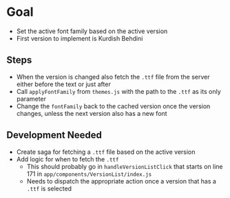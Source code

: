 # Goal

- Set the active font family based on the active version
- First version to implement is Kurdish Behdini

## Steps

- When the version is changed also fetch the `.ttf` file from the server either before the text or just after
- Call `applyFontFamily` from `themes.js` with the path to the `.ttf` as its only parameter
- Change the `fontFamily` back to the cached version once the version changes, unless the next version also has a new font

## Development Needed

- Create saga for fetching a `.ttf` file based on the active version
- Add logic for when to fetch the `.ttf`
  - This should probably go in `handleVersionListClick` that starts on line 171 in `app/components/VersionList/index.js`
  - Needs to dispatch the appropriate action once a version that has a `.ttf` is selected
